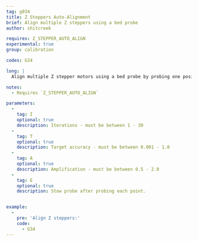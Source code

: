 ```yaml
---
tag: g034
title: Z Steppers Auto-Alignment
brief: Align multiple Z steppers using a bed probe
author: shitcreek

requires: Z_STEPPER_AUTO_ALIGN
experimental: true
group: calibration

codes: G34

long: |
  Align multiple Z stepper motors using a bed probe by probing one position per stepper. See [`M422`](/docs/gcode/M422.html) for Z-Stepper automatic alignment parameter selection.

notes:
  - Requires `Z_STEPPER_AUTO_ALIGN`

parameters:
  -
    tag: I
    optional: true
    description: Iterations - must be between 1 - 30
  -
    tag: T
    optional: true
    description: Target accuracy - must be between 0.001 - 1.0
  -
    tag: A
    optional: true
    description: Amplification - must be between 0.5 - 2.0
  -
    tag: E
    optional: true
    description: Stow probe after probing each point.


example:
  -
    pre: 'Align Z steppers:'
    code:
      - G34
---
```

